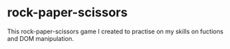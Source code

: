 # rock-paper-scissors

This rock-paper-scissors game I created to practise on my skills on fuctions and DOM manipulation. 
